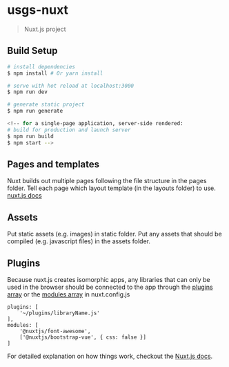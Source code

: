 # usgs-nuxt

> Nuxt.js project

## Build Setup

``` bash
# install dependencies
$ npm install # Or yarn install

# serve with hot reload at localhost:3000
$ npm run dev

# generate static project
$ npm run generate

<!-- for a single-page application, server-side rendered:
# build for production and launch server
$ npm run build
$ npm start -->


```

## Pages and templates
Nuxt builds out multiple pages following the file structure in the pages folder.
Tell each page which layout template (in the layouts folder) to use.
[nuxt.js docs](https://nuxtjs.org/guide/views#layouts)

## Assets
Put static assets (e.g. images) in static folder. Put any assets that should be compiled (e.g. javascript files) in the assets folder.


## Plugins
Because nuxt.js creates isomorphic apps, any libraries that can only be used in the browser should be connected to the app through the [plugins array](https://nuxtjs.org/guide/plugins) or the [modules array](https://github.com/nuxt-community/modules) in nuxt.config.js
```
plugins: [
	'~/plugins/libraryName.js'
],
modules: [
	'@nuxtjs/font-awesome',
	['@nuxtjs/bootstrap-vue', { css: false }]
]
```

For detailed explanation on how things work, checkout the [Nuxt.js docs](https://github.com/nuxt/nuxt.js).
